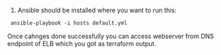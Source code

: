1. Ansible should be installed where you want to run this:

``` 
 ansible-playbook -i hosts default.yml

```

Once cahnges done successfully you can access webserver from DNS endpoint of ELB which you got as terraform output.